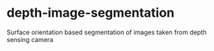 # depth-image-segmentation
Surface orientation based segmentation of images taken from depth sensing camera
